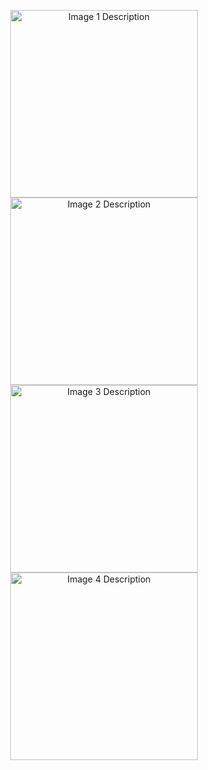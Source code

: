 <!-- First row -->
<p align="center">
  <img src="1.png" alt="Image 1 Description" width="300">
  <img src="2.png" alt="Image 2 Description" width="300">
  <img src="3.png" alt="Image 3 Description" width="300">
  <img src="4.png" alt="Image 4 Description" width="300">
</p>
